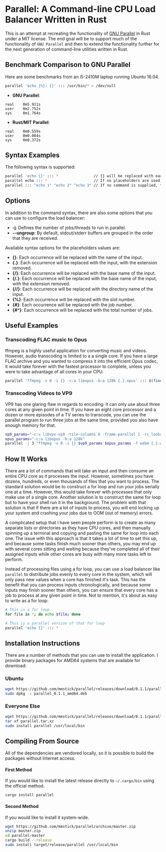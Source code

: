 # Parallel: A Command-line CPU Load Balancer Written in Rust
This is an attempt at recreating the functionality of [GNU Parallel](https://www.gnu.org/software/parallel/) in Rust under a MIT license. The end goal will be to support much of the functionality of `GNU Parallel` and then to extend the functionality further for the next generation of command-line utilities written in Rust.

## Benchmark Comparison to GNU Parallel

Here are some benchmarks from an i5-2410M laptop running Ubuntu 16.04.

```sh
parallel 'echo {%}: {}' ::: /usr/bin/* > /dev/null
```

- **GNU Parallel**:
```
real    0m5.911s
user    0m2.752s
sys     0m1.764s
```

- **Rust/MIT Parallel**:
```
real    0m0.559s
user    0m0.084s
sys     0m0.372s
```

## Syntax Examples
The following syntax is supported:

```sh
parallel 'echo {}' ::: *                // {} will be replaced with each input found.
parallel echo ::: *                     // If no placeholders are used, it is automatically assumed.
parallel ::: "echo 1" "echo 2" "echo 3" // If no command is supplied, the input arguments become commands.
```

## Options

In addition to the command syntax, there are also some options that you can use to configure the load balancer:
- **-j**: Defines the number of jobs/threads to run in parallel.
- **--ungroup**: By default, stdout/stderr buffers are grouped in the order that they are received.

Available syntax options for the placeholders values are:
- **{}**: Each occurrence will be replaced with the name of the input.
- **{.}**: Each occurrence will be replaced with the input, with the extension removed.
- **{/}**: Each occurrence will be replaced with the base name of the input.
- **{/.}**: Each occurrence will be replaced with the base name of the input, with the extension removed.
- **{//}**: Each occurrence will be replaced with the directory name of the input.
- **{%}**: Each occurrence will be replaced with the slot number.
- **{#}**: Each occurrence will be replaced with the job number.
- **{#^}**: Each occurrence will be replaced with the total number of jobs.

## Useful Examples

### Transcoding FLAC music to Opus
ffmpeg is a highly useful application for converting music and videos. However, audio transcoding is limited to a
a single core. If you have a large FLAC archive and you wanted to compress it into the efficient Opus codec, it would
take forever with the fastest processor to complete, unless you were to take advantage of all cores in your CPU.

```sh
parallel 'ffmpeg -v 0 -i {} -c:a libopus -b:a 128k {.}.opus' ::: $(find -type f -name '*.flac')
```

### Transcoding Videos to VP9
VP9 has one glaring flaw in regards to encoding: it can only use about three cores at any given point in time. If you
have an eight core processor and a dozen or more episodes of a TV series to transcode, you can use the parallel
program to run three jobs at the same time, provided you also have enough memory for that.

```sh
vp9_params="-c:v libvpx-vp9 -tile-columns 6 -frame-parallel 1 -rc_lookahead 25 -threads 4 -speed 1 -b:v 0 -crf 18"
opus_params="-c:a libopus -b:a 128k"
parallel -j 3 "ffmpeg -v 0 -i {} $vp9_params $opus_params -f webm {.}.webm" ::: $(find -type f -name '*.mkv')
```

## How It Works

There are a lot of commands that will take an input and then consume an entire CPU core as it processes the input.
However, sometimes you have dozens, hundreds, or even thousands of files that you want to process.  The standard
solution would be to construct a for loop and run your jobs serially one at a time.  However, this would take forever
with processes that only make use of a single core.  Another solution is to construct the same for loop but to have
your shell run it in the background.  The problem with that solution is that if there are a lot of inputs to process,
you will end locking up your system and crashing your jobs due to OOM (out of memory) errors.

A complicated setup that I have seen people perform is to create as many separate lists or directories as they have CPU
cores, and then manually spinning up a terminal and copying and pasting the same for loop into each one.  The issue with
this approach is that it takes a lot of time to set this up, and because some tasks finish much sooner than others, you
may end up with several cores sitting and waiting because they've completed all of their assigned inputs while other
cores are busy with many more tasks left to perform.

Instead of processing files using a for loop, you can use a load balancer like `parallel` to distribute jobs evenly
to every core in the system, which will only pass new values when a core has finished it's task.  This has the benefit
that you can process inputs chronologically, and because some inputs may finish sooner than others, you can ensure
that every core has a job to process at any given point in time.  Not to mention, it's about as easy to write as a
for loop:

```sh
# This is a for loop
for file in *; do echo $file; done

# This is a parallel version of that for loop
parallel 'echo {}' ::: *
```

## Installation Instructions

There are a number of methods that you can use to install the application. I provide binary packages for AMD64 systems
that are available for download:

### Ubuntu

```sh
wget https://github.com/mmstick/parallel/releases/download/0.1.1/parallel_0.1.1_amd64.deb
sudo dpkg -i parallel_0.1.1_amd64.deb
```

### Everyone Else

```sh
wget https://github.com/mmstick/parallel/releases/download/0.1.1/parallel.tar.xz
tar xf parallel.tar.xz
sudo install parallel /usr/local/bin
```

## Compiling From Source

All of the dependencies are vendored locally, so it is possible to build the packages without Internet access.

#### First Method

If you would like to install the latest release directly to `~/.cargo/bin` using the official method.

```sh
cargo install parallel
```

#### Second Method

If you would like to install it system-wide.

```sh
wget https://github.com/mmstick/parallel/archive/master.zip
unzip master.zip
cd parallel-master
cargo build --release
sudo install target/release/parallel /usr/local/bin
```
